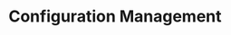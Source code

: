 ---
title: Configuration Management
aliases: ['applications/salt/','applications/ansible/','applications/puppet/','applications/chef/']
show_in_lists: true
---